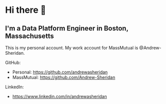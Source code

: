 # Hi there 👋

## I'm a Data Platform Engineer in Boston, Massachusetts
This is my personal account.
My work account for MassMutual is @Andrew-Sheridan.

GitHub:
- Personal: https://github.com/andrewasheridan
- MassMutual: https://github.com/Andrew-Sheridan

LinkedIn:
- https://www.linkedin.com/in/andrewasheridan
